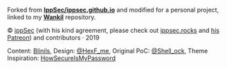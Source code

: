 Forked from [**IppSec/ippsec.github.io**](https://github.com/IppSec/ippsec.github.io) and modified for a personal project, linked to my [**Wankil**](../../../Wankil) repository.

© [ippSec](https://www.youtube.com/channel/UCa6eh7gCkpPo5XXUDfygQQA) (with his kind agreement, please check out [ippsec.rocks](https://ippsec.rocks) and [his Patreon](https://patreon.com/ippsec)) and contributors · 2019

Content: [Blinils](https://nilsbrisset.info), Design: [@HexF_me](https://twitter.com/hexf_me), Original PoC: [@Shell_ock](https://twitter.com/shell_ock), Theme Inspiration: [HowSecureIsMyPassword](https://howsecureismypassword.com)
